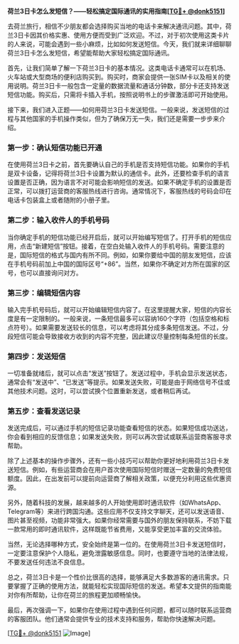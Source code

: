 **荷兰3日卡怎么发短信？——轻松搞定国际通讯的实用指南[[TG💪+ @donk5151](https://t.me/s/donk5151)]**

去荷兰旅行，相信不少朋友都会选择购买当地的电话卡来解决通讯问题。其中，荷兰3日卡因其价格实惠、使用方便而受到广泛欢迎。不过，对于初次使用这类卡片的人来说，可能会遇到一些小麻烦，比如如何发送短信。今天，我们就来详细聊聊荷兰3日卡怎么发短信，希望能帮助大家轻松搞定国际通讯。

首先，让我们简单了解一下荷兰3日卡的基本情况。这类电话卡通常可以在机场、火车站或大型商场的便利店购买到。购买时，商家会提供一张SIM卡以及相关的使用说明。荷兰3日卡一般包含一定量的数据流量和通话分钟数，部分卡还支持发送短信功能。购买后，只需将卡插入手机，按照说明书上的步骤激活即可开始使用。

接下来，我们进入正题——如何用荷兰3日卡发送短信。一般来说，发送短信的过程与其他国家的手机操作类似，但为了确保万无一失，我们还是需要一步步来介绍。

### **第一步：确认短信功能已开通**
在使用荷兰3日卡之前，首先要确认自己的手机是否支持短信功能。如果你的手机是双卡设备，记得将荷兰3日卡设置为默认的通信卡。此外，还要检查手机的语言设置是否正确，因为语言不对可能会影响短信的发送。如果不确定手机的设置是否正常，可以拨打运营商的客服热线进行咨询。通常情况下，客服热线的号码会印在电话卡包装盒上或者随附的小册子里。

### **第二步：输入收件人的手机号码**
当你确定手机的短信功能已经开启后，就可以开始编写短信了。打开手机的短信应用，点击“新建短信”按钮。接着，在空白处输入收件人的手机号码。需要注意的是，国际短信的格式与国内有所不同。例如，如果你要给中国的朋友发短信，应该在手机号码前加上中国的国际区号“+86”。当然，如果你不确定对方所在国家的区号，也可以直接询问对方。

### **第三步：编辑短信内容**
输入完手机号码后，就可以开始编辑短信内容了。在这里提醒大家，短信的内容长度是有一定限制的。一般来说，一条短信最多可以容纳160个字符（包括空格和标点符号）。如果需要发送较长的信息，可以考虑将其分成多条短信发送。不过，分段短信可能会导致接收方收到的内容不完整，因此建议尽量控制每条短信的长度。

### **第四步：发送短信**
一切准备就绪后，就可以点击“发送”按钮了。发送过程中，手机会显示发送状态，通常会有“发送中”、“已发送”等提示。如果发送失败，可能是由于网络信号不佳或其他技术问题。这时，可以尝试换个位置重新发送，或者稍后再试。

### **第五步：查看发送记录**
发送完成后，可以通过手机的短信记录功能查看短信的状态。如果短信成功送达，你会看到相应的反馈信息；如果发送失败，则可以再次尝试或联系运营商客服寻求帮助。

除了上述基本的操作步骤外，还有一些小技巧可以帮助你更好地利用荷兰3日卡发送短信。例如，有些运营商会在用户首次使用国际短信时赠送一定数量的免费短信额度。因此，在出发前可以提前向运营商了解相关政策，以便充分利用这些优惠资源。

另外，随着科技的发展，越来越多的人开始使用即时通讯软件（如WhatsApp、Telegram等）来进行跨国沟通。这些应用不仅支持文字聊天，还可以发送语音、图片甚至视频，功能非常强大。如果你经常需要与国外的朋友保持联系，不妨下载一款常用的即时通讯软件，这样既能节省费用，又能享受更加丰富的交流体验。

当然，无论选择哪种方式，安全始终是第一位的。在使用荷兰3日卡发送短信时，一定要注意保护个人隐私，避免泄露敏感信息。同时，也要遵守当地的法律法规，不要发送任何违法不良信息。

总之，荷兰3日卡是一个性价比很高的选择，能够满足大多数游客的通讯需求。只要掌握了正确的使用方法，就能轻松实现国际短信的发送。希望本文提供的指南能对你有所帮助，让你在荷兰的旅程更加顺畅愉快。

最后，再次强调一下，如果你在使用过程中遇到任何问题，都可以随时联系运营商的客服团队。他们通常会提供专业的技术支持和服务，帮助你快速解决问题。

[[TG💪+ @donk5151](https://t.me/s/donk5151) ![Image](https://i.postimg.cc/rwNCRYN7/Snipaste-2025-04-30-17-27-05.png)]